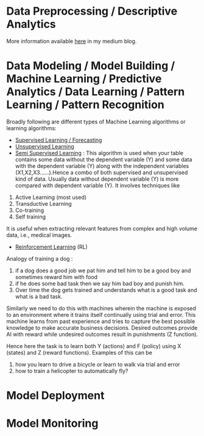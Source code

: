 # Data Preprocessing / Descriptive Analytics
More information available [here](https://khetansarvesh.medium.com/tabular-data-pre-processing-pipeline-af083cab9c52) in my medium blog.

# Data Modeling / Model Building / Machine Learning / Predictive Analytics / Data Learning / Pattern Learning / Pattern Recognition
Broadly following are different types of Machine Learning algorithms or learning algorithms:
- [Supervised Learning / Forecasting](https://github.com/khetansarvesh/Tabular-Cross-Sectional-Modelling/blob/main/modelling/supervised_learning.md)
- [Unsupervised Learning](https://github.com/khetansarvesh/Tabular-Cross-Sectional-Modelling/blob/main/modelling/unsupervised_learning.md)
- [Semi Supervised Learning](https://github.com/khetansarvesh/Tabular-Cross-Sectional-Modelling/blob/main/modelling/semi_supervised_learning.md) : This algorithm is used when your table contains some data without the dependent variable (Y) and some data with the dependent variable (Y) along with the independent variables (X1,X2,X3……).Hence a combo of both supervised and unsupervised kind of data. Usually data without dependent variable (Y) is more compared with dependent variable (Y). It involves techniques like
1. Active Learning (most used)
2. Transductive Learning 
3. Co-training 
4. Self training
  
It is useful when extracting relevant features from complex and high volume data, i.e., medical images. 

- [Reinforcement Learning](https://github.com/khetansarvesh/Tabular-Cross-Sectional-Modelling/blob/main/modelling/reinforcement_learning.md) (RL)

Analogy of training a dog : 
1. if a dog does a good job we pat him and tell him to be a good boy and sometimes reward him with food 
2. if he does some bad task then we say him bad boy and punish him. 
3. Over time the dog gets trained and understands what is a good task and what is a bad task.

Similarly we need to do this with machines wherein the machine is exposed to an environment where it trains itself continually using trial and error. This machine learns from past experience and tries to capture the best possible knowledge to make accurate business decisions. Desired outcomes provide AI with reward while undesired outcomes result in punishments (Z function).

Hence here the task is to learn both Y (actions) and F (policy) using X (states) and Z (reward functions). Examples of this can be 
1. how you learn to drive a bicycle or learn to walk via trial and error
2. how to train a helicopter to automatically fly? 

# Model Deployment

# Model Monitoring
